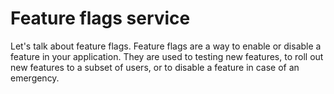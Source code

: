 # Feature flags service

Let's talk about feature flags. Feature flags are a way to enable or disable a feature in your application. They are used to testing new features, to roll out new features to a subset of users, or to disable a feature in case of an emergency.

<!--@include: ../shared/case.md-->
